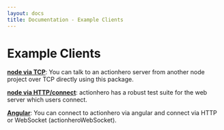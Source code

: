 ```yaml
---
layout: docs
title: Documentation - Example Clients
---
```


# Example Clients

**[node via TCP](https://github.com/evantahler/actionhero_client)**: You can talk to an actionhero server from another node project over TCP directly using this package. 

**[node via HTTP/connect](https://github.com/evantahler/actionhero/blob/master/test/servers/web.js)**: actionhero has a robust test suite for the web server which users connect.

**[Angular](/docs/examples/clients/angular.html)**: You can connect to actionhero via angular and connect via HTTP or WebSocket (actionheroWebSocket).